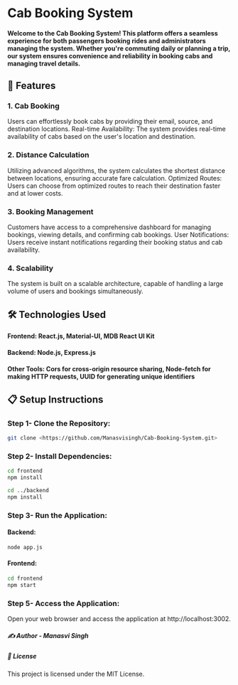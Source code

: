 # Cab Booking System

#### Welcome to the Cab Booking System! This platform offers a seamless experience for both passengers booking rides and administrators managing the system. Whether you're commuting daily or planning a trip, our system ensures convenience and reliability in booking cabs and managing travel details.

## 🚕 Features

### 1. Cab Booking
Users can effortlessly book cabs by providing their email, source, and destination locations.
Real-time Availability: The system provides real-time availability of cabs based on the user's location and destination.
### 2. Distance Calculation
Utilizing advanced algorithms, the system calculates the shortest distance between locations, ensuring accurate fare calculation.
Optimized Routes: Users can choose from optimized routes to reach their destination faster and at lower costs.
### 3. Booking Management
Customers have access to a comprehensive dashboard for managing bookings, viewing details, and confirming cab bookings.
User Notifications: Users receive instant notifications regarding their booking status and cab availability.
### 4. Scalability
The system is built on a scalable architecture, capable of handling a large volume of users and bookings simultaneously.


## 🛠️ Technologies Used

#### Frontend: React.js, Material-UI, MDB React UI Kit
#### Backend: Node.js, Express.js
#### Other Tools: Cors for cross-origin resource sharing, Node-fetch for making HTTP requests, UUID for generating unique identifiers


## 📋 Setup Instructions

### Step 1- Clone the Repository:

``` bash
git clone <https://github.com/Manasvisingh/Cab-Booking-System.git>
``` 

### Step 2- Install Dependencies:

```bash
cd frontend
npm install
```
```bash
cd ../backend
npm install
```
### Step 3- Run the Application:
#### Backend:
```bash
node app.js
```
#### Frontend:
```bash
cd frontend
npm start
```
### Step 5- Access the Application:
Open your web browser and access the application at http://localhost:3002.

##### ✍️ Author - Manasvi Singh

##### 📄 License
This project is licensed under the MIT License.

